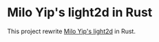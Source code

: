 # Milo Yip's light2d in Rust

This project rewrite [Milo Yip's light2d](https://github.com/miloyip/light2d) in Rust.
